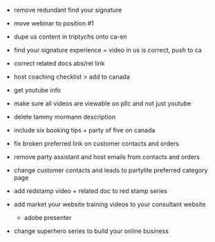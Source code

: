+ remove redundant find your signature
+ move webinar to position #1
+ dupe us content in triptychs onto ca-en
+ find your signature experience = video in us is correct, push to ca

+ correct related docs abs/rel link
+ host coaching checklist > add to canada

+ get youtube info
+ make sure all videos are viewable on pllc and not just youtube

+ delete tammy mormann description

+ include six booking tips + party of five on canada

+ fix broken preferred link on customer contacts and orders

+ remove party assistant and host emails from contacts and orders

+ change customer contacts and leads to partylite preferred category page

+ add redstamp video + related doc to red stamp series

+ add market your website training videos to your consultant website
  + adobe presenter

+ change superhero series to build your online business
